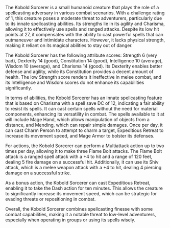 The Kobold Sorcerer is a small humanoid creature that plays the role of a spellcasting adversary in various combat scenarios. With a challenge rating of 1, this creature poses a moderate threat to adventurers, particularly due to its innate spellcasting abilities. Its strengths lie in its agility and Charisma, allowing it to effectively use spells and ranged attacks. Despite its low hit points at 27, it compensates with the ability to cast powerful spells that can outmaneuver and intimidate characters. However, it lacks physical strength, making it reliant on its magical abilities to stay out of danger. 

The Kobold Sorcerer has the following attribute scores: Strength 6 (very bad), Dexterity 14 (good), Constitution 14 (good), Intelligence 10 (average), Wisdom 10 (average), and Charisma 14 (good). Its Dexterity enables better defense and agility, while its Constitution provides a decent amount of health. The low Strength score renders it ineffective in melee combat, and its Intelligence and Wisdom scores do not enhance its capabilities significantly.

In terms of abilities, the Kobold Sorcerer has an innate spellcasting feature that is based on Charisma with a spell save DC of 12, indicating a fair ability to resist its spells. It can cast certain spells without the need for material components, enhancing its versatility in combat. The spells available to it at will include Mage Hand, which allows manipulation of objects from a distance, and Mending, which can repair simple damages. Once per day, it can cast Charm Person to attempt to charm a target, Expeditious Retreat to increase its movement speed, and Mage Armor to bolster its defenses.

For actions, the Kobold Sorcerer can perform a Multiattack action up to two times per day, allowing it to make three Flame Bolt attacks. The Flame Bolt attack is a ranged spell attack with a +4 to hit and a range of 120 feet, dealing 5 fire damage on a successful hit. Additionally, it can use its Shiv attack, which is a melee weapon attack with a +4 to hit, dealing 4 piercing damage on a successful strike.

As a bonus action, the Kobold Sorcerer can cast Expeditious Retreat, enabling it to take the Dash action for ten minutes. This allows the creature to significantly increase its movement speed, which can be strategic for evading threats or repositioning in combat.

Overall, the Kobold Sorcerer combines spellcasting finesse with some combat capabilities, making it a notable threat to low-level adventurers, especially when operating in groups or using its spells wisely.